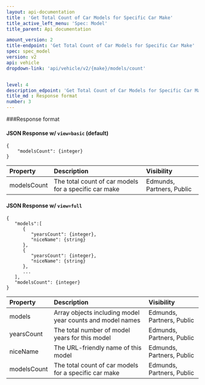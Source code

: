 ```yaml
---
layout: api-documentation
title : 'Get Total Count of Car Models for Specific Car Make'
title_active_left_menu: 'Spec: Model'
title_parent: Api documentation

amount_version: 2
title-endpoint: 'Get Total Count of Car Models for Specific Car Make'
spec: spec_model
version: v2
api: vehicle
dropdown-link: 'api/vehicle/v2/{make}/models/count'


level: 4
description_edpoint: 'Get Total Count of Car Models for Specific Car Make'
title_md : Response format
number: 3
---
```


###Response format

#### JSON Response w/ <code>view=basic</code> (default)

	{
		"modelsCount": {integer}
	}


| Property      | Description                         					| Visibility                |
|:--------------|:------------------------------------------------------|:------------------------- |
| modelsCount   | The total count of car models for a specific car make	| Edmunds, Partners, Public |

#### JSON Response w/ <code>view=full</code>

	{
	   "models":[
	      {
	         "yearsCount": {integer},
	         "niceName": {string}
	      },
	      {
	         "yearsCount": {integer},
	         "niceName": {string}
	      },
	      ...
	   ],
	   "modelsCount": {integer}
	}
	
| Property      | Description                         					    | Visibility                |
|:--------------|:------------------------------------------------------    |:------------------------- |
| models	    | Array objects including model year counts and model names | Edmunds, Partners, Public |
| yearsCount	| The total number of model years for this model		    | Edmunds, Partners, Public |
| niceName	    | The URL-friendly name of this model 					    | Edmunds, Partners, Public |
| modelsCount   | The total count of car models for a specific car make	    | Edmunds, Partners, Public |
